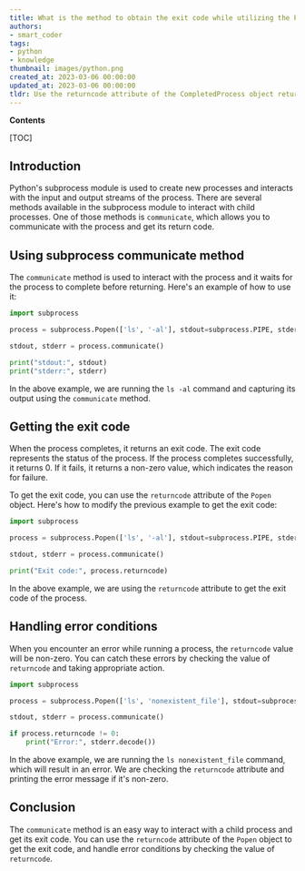 ```yaml
---
title: What is the method to obtain the exit code while utilizing the Python subprocess communicate function?
authors:
- smart_coder
tags:
- python
- knowledge
thumbnail: images/python.png
created_at: 2023-03-06 00:00:00
updated_at: 2023-03-06 00:00:00
tldr: Use the returncode attribute of the CompletedProcess object returned by the communicate method.
---
```


**Contents**

[TOC]

## Introduction
Python's subprocess module is used to create new processes and interacts with the input and output streams of the process. There are several methods available in the subprocess module to interact with child processes. One of those methods is `communicate`, which allows you to communicate with the process and get its return code.

## Using subprocess communicate method
The `communicate` method is used to interact with the process and it waits for the process to complete before returning. Here's an example of how to use it:

``` python
import subprocess

process = subprocess.Popen(['ls', '-al'], stdout=subprocess.PIPE, stderr=subprocess.PIPE)

stdout, stderr = process.communicate()

print("stdout:", stdout)
print("stderr:", stderr)
```

In the above example, we are running the `ls -al` command and capturing its output using the `communicate` method.

## Getting the exit code
When the process completes, it returns an exit code. The exit code represents the status of the process. If the process completes successfully, it returns 0. If it fails, it returns a non-zero value, which indicates the reason for failure.

To get the exit code, you can use the `returncode` attribute of the `Popen` object. Here's how to modify the previous example to get the exit code:

``` python
import subprocess

process = subprocess.Popen(['ls', '-al'], stdout=subprocess.PIPE, stderr=subprocess.PIPE)

stdout, stderr = process.communicate()

print("Exit code:", process.returncode)
```

In the above example, we are using the `returncode` attribute to get the exit code of the process.

## Handling error conditions
When you encounter an error while running a process, the `returncode` value will be non-zero. You can catch these errors by checking the value of `returncode` and taking appropriate action.

``` python
import subprocess

process = subprocess.Popen(['ls', 'nonexistent_file'], stdout=subprocess.PIPE, stderr=subprocess.PIPE)

stdout, stderr = process.communicate()

if process.returncode != 0:
    print("Error:", stderr.decode())
```

In the above example, we are running the `ls nonexistent_file` command, which will result in an error. We are checking the `returncode` attribute and printing the error message if it's non-zero.

## Conclusion
The `communicate` method is an easy way to interact with a child process and get its exit code. You can use the `returncode` attribute of the `Popen` object to get the exit code, and handle error conditions by checking the value of `returncode`.
